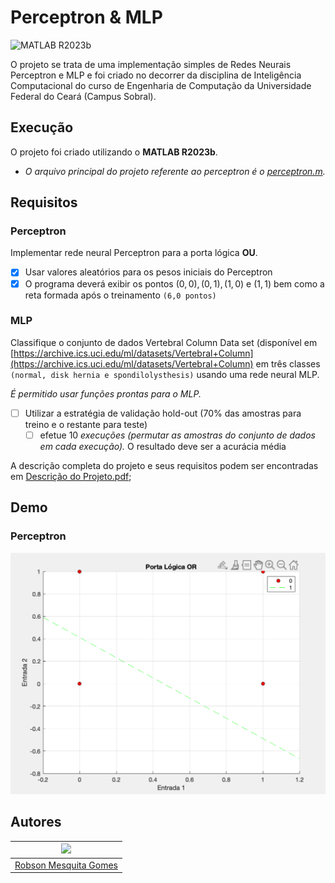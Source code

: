 # Perceptron & MLP

![MATLAB R2023b](https://img.shields.io/badge/MATLAB-R2023b-gray?labelColor=0076A7)

 O projeto se trata de uma implementação simples de Redes Neurais Perceptron e MLP e foi criado no decorrer da disciplina de Inteligência Computacional do curso de Engenharia de Computação da Universidade Federal do Ceará (Campus Sobral).

 ## Execução
O projeto foi criado utilizando o **MATLAB R2023b**.
  - _O arquivo principal do projeto referente ao perceptron é o [perceptron.m](perceptron.m)._

## Requisitos

### Perceptron

Implementar rede neural Perceptron para a porta lógica **OU**.

 - [X] Usar valores aleatórios para os pesos iniciais do Perceptron
 - [X] O programa deverá exibir os pontos $(0,0), (0,1), (1,0)$ e $(1,1)$ bem como a reta formada após o treinamento `(6,0 pontos)`

### MLP

Classifique o conjunto de dados Vertebral Column Data set (disponível em
[https://archive.ics.uci.edu/ml/datasets/Vertebral+Column](https://archive.ics.uci.edu/ml/datasets/Vertebral+Column) em três classes `(normal, disk hernia e spondilolysthesis)` usando uma rede neural MLP. 

_É permitido usar funções prontas para o MLP._

- [ ] Utilizar a estratégia de validação hold-out (70% das amostras para treino e o restante para teste)
  - [ ] efetue 10  _execuções (permutar as amostras do conjunto de dados em cada execução)._ O resultado deve ser a acurácia média

A descrição completa do projeto e seus requisitos podem ser encontradas em [Descrição do Projeto.pdf](./Descric%CC%A7a%CC%83o%20do%20Projeto.pdf);

## Demo

### Perceptron

![Rede neural perceptron em funcionamento](demo/perceptron.png)

## Autores

| ![](https://gravatar.com/avatar/30de07d052ecd822f860c4c0553b52f2?s=200&d=robohash&r=x) |
|----------------------------------------------------------------------------------------|
| [Robson Mesquita Gomes](https://github.com/rob-ec)                                     |

